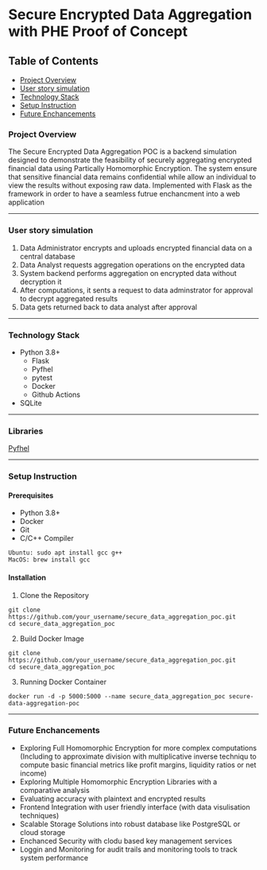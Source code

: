 # Secure Encrypted Data Aggregation with PHE Proof of Concept

## Table of Contents

- [Project Overview](#project-overview)
- [User story simulation](#user-story-simulation)
- [Technology Stack](#technology-stack)
- [Setup Instruction](#setup-instruction)
- [Future Enchancements](#future-enchancements)

### Project Overview

The Secure Encrypted Data Aggregation POC is a backend simulation designed to demonstrate the feasibility of securely aggregating encrypted financial data using Partically Homomorphic Encryption. The system ensure that sensitive financial data remains confidential while allow an individual to view the results without exposing raw data.
Implemented with Flask as the framework in order to have a seamless futrue enchancment into a web application

---

### User story simulation

1. Data Administrator encrypts and uploads encrypted financial data on a central database
2. Data Analyst requests aggregation operations on the encrypted data
3. System backend performs aggregation on encrypted data without decryption it
4. After computations, it sents a request to data adminstrator for approval to decrypt aggregated results
5. Data gets returned back to data analyst after approval

---

### Technology Stack

- Python 3.8+
  - Flask
  - Pyfhel
  - pytest
  - Docker
  - Github Actions
- SQLite

---

### Libraries

[Pyfhel]([https://github.com/data61/python-paillier](https://github.com/ibarrond/Pyfhel))

---

### Setup Instruction

#### Prerequisites

- Python 3.8+
- Docker
- Git
- C/C++ Compiler 
```
Ubuntu: sudo apt install gcc g++
MacOS: brew install gcc
```

#### Installation

1. Clone the Repository

```Shell
git clone https://github.com/your_username/secure_data_aggregation_poc.git
cd secure_data_aggregation_poc
```

2. Build Docker Image

```Shell
git clone https://github.com/your_username/secure_data_aggregation_poc.git
cd secure_data_aggregation_poc
```

3. Running Docker Container

```Shell
docker run -d -p 5000:5000 --name secure_data_aggregation_poc secure-data-aggregation-poc
```

---

### Future Enchancements

- Exploring Full Homomorphic Encryption for more complex computations (Including to approximate division with multiplicative inverse techniqu to compute basic financial metrics like profit margins, liquidity ratios or net income)
- Exploring Multiple Homomorphic Encryption Libraries with a comparative analysis
- Evaluating accuracy with plaintext and encrypted results
- Frontend Integration with user friendly interface (with data visulisation techniques)
- Scalable Storage Solutions into robust database like PostgreSQL or cloud storage
- Enchanced Security with clodu based key management services
- Loggin and Monitoring for audit trails and monitoring tools to track system performance

